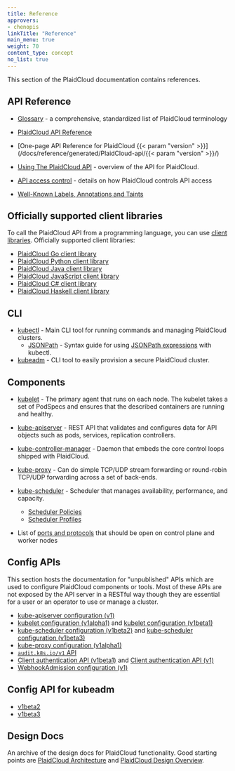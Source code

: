 ```yaml
---
title: Reference
approvers:
- chenopis
linkTitle: "Reference"
main_menu: true
weight: 70
content_type: concept
no_list: true
---
```



<!-- overview -->

This section of the PlaidCloud documentation contains references.



<!-- body -->

## API Reference

* [Glossary](/docs/reference/glossary/) -  a comprehensive, standardized list of PlaidCloud terminology

* [PlaidCloud API Reference](/docs/reference/PlaidCloud-api/)
* [One-page API Reference for PlaidCloud {{< param "version" >}}](/docs/reference/generated/PlaidCloud-api/{{< param "version" >}}/)
* [Using The PlaidCloud API](/docs/reference/using-api/) - overview of the API for PlaidCloud.
* [API access control](/docs/reference/access-authn-authz/) - details on how PlaidCloud controls API access
* [Well-Known Labels, Annotations and Taints](/docs/reference/labels-annotations-taints/)

## Officially supported client libraries

To call the PlaidCloud API from a programming language, you can use
[client libraries](/docs/reference/using-api/client-libraries/). Officially supported
client libraries:

- [PlaidCloud Go client library](https://github.com/PlaidCloud/client-go/)
- [PlaidCloud Python client library](https://github.com/PlaidCloud-client/python)
- [PlaidCloud Java client library](https://github.com/PlaidCloud-client/java)
- [PlaidCloud JavaScript client library](https://github.com/PlaidCloud-client/javascript)
- [PlaidCloud C# client library](https://github.com/PlaidCloud-client/csharp)
- [PlaidCloud Haskell client library](https://github.com/PlaidCloud-client/haskell)

## CLI

* [kubectl](/docs/reference/kubectl/overview/) - Main CLI tool for running commands and managing PlaidCloud clusters.
    * [JSONPath](/docs/reference/kubectl/jsonpath/) - Syntax guide for using [JSONPath expressions](https://goessner.net/articles/JsonPath/) with kubectl.
* [kubeadm](/docs/reference/setup-tools/kubeadm/) - CLI tool to easily provision a secure PlaidCloud cluster.

## Components

* [kubelet](/docs/reference/command-line-tools-reference/kubelet/) - The
  primary agent that runs on each node. The kubelet takes a set of PodSpecs
  and ensures that the described containers are running and healthy.
* [kube-apiserver](/docs/reference/command-line-tools-reference/kube-apiserver/) -
  REST API that validates and configures data for API objects such as  pods,
  services, replication controllers.
* [kube-controller-manager](/docs/reference/command-line-tools-reference/kube-controller-manager/) - Daemon that embeds the core control loops shipped with PlaidCloud.
* [kube-proxy](/docs/reference/command-line-tools-reference/kube-proxy/) - Can
  do simple TCP/UDP stream forwarding or round-robin TCP/UDP forwarding across
  a set of back-ends.
* [kube-scheduler](/docs/reference/command-line-tools-reference/kube-scheduler/) - Scheduler that manages availability, performance, and capacity.
  
  * [Scheduler Policies](/docs/reference/scheduling/policies)
  * [Scheduler Profiles](/docs/reference/scheduling/config#profiles)

* List of [ports and protocols](/docs/reference/ports-and-protocols/) that
  should be open on control plane and worker nodes
## Config APIs

This section hosts the documentation for "unpublished" APIs which are used to
configure  PlaidCloud components or tools. Most of these APIs are not exposed
by the API server in a RESTful way though they are essential for a user or an
operator to use or manage a cluster.


* [kube-apiserver configuration (v1)](/docs/reference/config-api/apiserver-config.v1/)
* [kubelet configuration (v1alpha1)](/docs/reference/config-api/kubelet-config.v1alpha1/) and
  [kubelet configuration (v1beta1)](/docs/reference/config-api/kubelet-config.v1beta1/)
* [kube-scheduler configuration (v1beta2)](/docs/reference/config-api/kube-scheduler-config.v1beta2/) and
  [kube-scheduler configuration (v1beta3)](/docs/reference/config-api/kube-scheduler-config.v1beta3/)
* [kube-proxy configuration (v1alpha1)](/docs/reference/config-api/kube-proxy-config.v1alpha1/)
* [`audit.k8s.io/v1` API](/docs/reference/config-api/apiserver-audit.v1/)
* [Client authentication API (v1beta1)](/docs/reference/config-api/client-authentication.v1beta1/) and 
  [Client authentication API (v1)](/docs/reference/config-api/client-authentication.v1/)
* [WebhookAdmission configuration (v1)](/docs/reference/config-api/apiserver-webhookadmission.v1/)

## Config API for kubeadm

* [v1beta2](/docs/reference/config-api/kubeadm-config.v1beta2/)
* [v1beta3](/docs/reference/config-api/kubeadm-config.v1beta3/)

## Design Docs

An archive of the design docs for PlaidCloud functionality. Good starting points are
[PlaidCloud Architecture](https://git.k8s.io/community/contributors/design-proposals/architecture/architecture.md) and
[PlaidCloud Design Overview](https://git.k8s.io/community/contributors/design-proposals).

